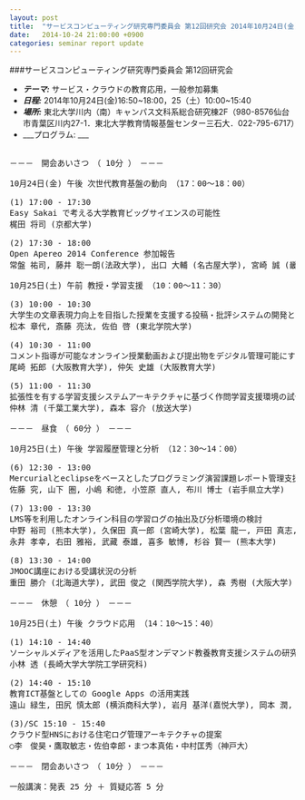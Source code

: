 ```yaml
---
layout: post
title:  "サービスコンピューティング研究専門委員会 第12回研究会 2014年10月24日(金)16:50~18:00，25（土）10:00~15:40"
date:   2014-10-24 21:00:00 +0900
categories: seminar report update
---
```


###サービスコンピューティング研究専門委員会 第12回研究会
- ___テーマ:___ サービス・クラウドの教育応用，一般参加募集
- ___日程:___ 2014年10月24日(金)16:50~18:00，25（土）10:00~15:40
- ___場所:___ 東北大学川内（南）キャンパス文科系総合研究棟2F（980-8576仙台市青葉区川内27-1．東北大学教育情報基盤センター三石大．022-795-6717）
- ___プログラム: ___

<pre>

－－－　開会あいさつ　（ 10分 ）　－－－

10月24日(金) 午後 次世代教育基盤の動向 （17：00～18：00）

(1) 17:00 - 17:30
Easy Sakai で考える大学教育ビッグサイエンスの可能性
梶田 将司 (京都大学)

(2) 17:30 - 18:00
Open Apereo 2014 Conference 参加報告
常盤 祐司, 藤井 聡一朗(法政大学), 出口 大輔 (名古屋大学), 宮崎 誠 (畿央大学), 梶田 将司 (京都大学)

10月25日(土) 午前 教授・学習支援 （10：00～11：30）

(3) 10:00 - 10:30
大学生の文章表現力向上を目指した授業を支援する投稿・批評システムの開発と運用
松本 章代, 斎藤 亮汰, 佐伯 啓 (東北学院大学)

(4) 10:30 - 11:00
コメント指導が可能なオンライン授業動画および提出物をデジタル管理可能にする教員養成用SNSの開発
尾崎 拓郎 (大阪教育大学), 仲矢 史雄 (大阪教育大学)

(5) 11:00 - 11:30
拡張性を有する学習支援システムアーキテクチャに基づく作問学習支援環境の試作
仲林 清 (千葉工業大学), 森本 容介 (放送大学)

－－－　昼食　（ 60分 ）　－－－

10月25日(土) 午後 学習履歴管理と分析 （12：30～14：00）

(6) 12:30 - 13:00
Mercurialとeclipseをベースとしたプログラミング演習課題レポート管理支援システムの構築
佐藤 究, 山下 圏, 小嶋 和徳, 小笠原 直人, 布川 博士 (岩手県立大学)

(7) 13:00 - 13:30
LMS等を利用したオンライン科目の学習ログの抽出及び分析環境の検討
中野 裕司 (熊本大学), 久保田 真一郎 (宮崎大学), 松葉 龍一, 戸田 真志, 
永井 孝幸, 右田 雅裕, 武藏 泰雄, 喜多 敏博, 杉谷 賢一 (熊本大学)

(8) 13:30 - 14:00
JMOOC講座における受講状況の分析
重田 勝介 (北海道大学), 武田 俊之 (関西学院大学), 森 秀樹 (大阪大学)

－－－　休憩　（ 10分 ）　－－－

10月25日(土) 午後 クラウド応用 （14：10～15：40）

(1) 14:10 - 14:40
ソーシャルメディアを活用したPaaS型オンデマンド教養教育支援システムの研究
小林 透 (長崎大学大学院工学研究科)

(2) 14:40 - 15:10
教育ICT基盤としての Google Apps の活用実践
遠山 緑生, 田尻 慎太郎 (横浜商科大学), 岩月 基洋(嘉悦大学), 岡本 潤, 白鳥 成彦 (嘉悦大学)

(3)/SC 15:10 - 15:40
クラウド型HNSにおける住宅ログ管理アーキテクチャの提案
○李　俊昊・鷹取敏志・佐伯幸郎・まつ本真佑・中村匡秀（神戸大）

－－－　閉会あいさつ　（ 10分 ）　－－－

一般講演：発表 25 分 ＋ 質疑応答 5 分

</pre>

